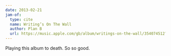 ```yaml
---
date: 2013-02-21
jam-of:
  type: cite
  name: Writing’s On The Wall
  author: Plan B
  url: https://music.apple.com/gb/album/writings-on-the-wall/354074512?i=354074517
---
```


Playing this album to death. So so good.
